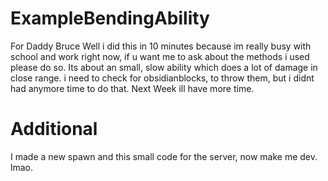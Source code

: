 # ExampleBendingAbility
For Daddy Bruce
Well i did this in 10 minutes because im really busy with school and work right now, if u want me to ask about the methods i used please do so.
Its about an small, slow ability which does a lot of damage in close range. i need to check for obsidianblocks, to throw them, but i didnt had anymore time to do that. Next Week ill have more time.
# Additional
I made a new spawn and this small code for the server, now make me dev. lmao.
